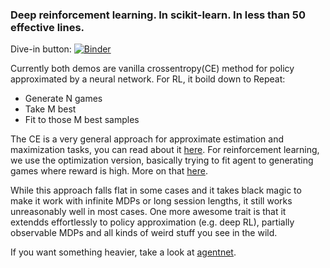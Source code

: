 ### Deep reinforcement learning. In scikit-learn. In less than 50 effective lines.
Dive-in button: [![Binder](http://mybinder.org/badge.svg)](http://mybinder.org:/repo/yandexdataschool/sklearn-deeprl)

Currently both demos are vanilla crossentropy(CE) method for policy approximated by a neural network.
For RL, it boild down to
Repeat:
* Generate N games
* Take M best
* Fit to those M best samples

The CE is a very general approach for approximate estimation and maximization tasks, you can read about it [here](https://people.smp.uq.edu.au/DirkKroese/ps/eormsCE.pdf). For reinforcement learning, we use the optimization version, basically trying to fit agent to generating games where reward is high. More on that [here](http://www.aaai.org/Papers/ICML/2003/ICML03-068.pdf).

While this approach falls flat in some cases and it takes black magic to make it work with infinite MDPs or long session lengths, it still works unreasonably well in most cases. One more awesome trait is that it extendds effortlessly to policy approximation (e.g. deep RL), partially observable MDPs and all kinds of weird stuff you see in the wild.

If you want something heavier, take a look at [agentnet](https://github.com/yandexdataschool/AgentNet).

